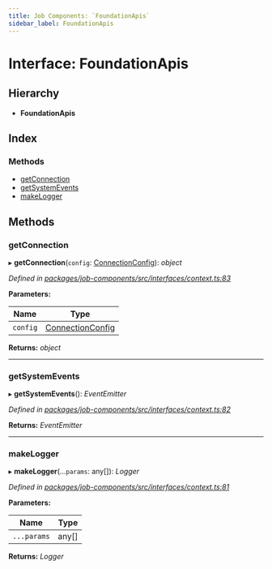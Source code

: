 ```yaml
---
title: Job Components: `FoundationApis`
sidebar_label: FoundationApis
---
```


# Interface: FoundationApis

## Hierarchy

* **FoundationApis**

## Index

### Methods

* [getConnection](foundationapis.md#getconnection)
* [getSystemEvents](foundationapis.md#getsystemevents)
* [makeLogger](foundationapis.md#makelogger)

## Methods

###  getConnection

▸ **getConnection**(`config`: [ConnectionConfig](connectionconfig.md)): *object*

*Defined in [packages/job-components/src/interfaces/context.ts:83](https://github.com/terascope/teraslice/blob/b843209f9/packages/job-components/src/interfaces/context.ts#L83)*

**Parameters:**

Name | Type |
------ | ------ |
`config` | [ConnectionConfig](connectionconfig.md) |

**Returns:** *object*

___

###  getSystemEvents

▸ **getSystemEvents**(): *EventEmitter*

*Defined in [packages/job-components/src/interfaces/context.ts:82](https://github.com/terascope/teraslice/blob/b843209f9/packages/job-components/src/interfaces/context.ts#L82)*

**Returns:** *EventEmitter*

___

###  makeLogger

▸ **makeLogger**(...`params`: any[]): *Logger*

*Defined in [packages/job-components/src/interfaces/context.ts:81](https://github.com/terascope/teraslice/blob/b843209f9/packages/job-components/src/interfaces/context.ts#L81)*

**Parameters:**

Name | Type |
------ | ------ |
`...params` | any[] |

**Returns:** *Logger*
